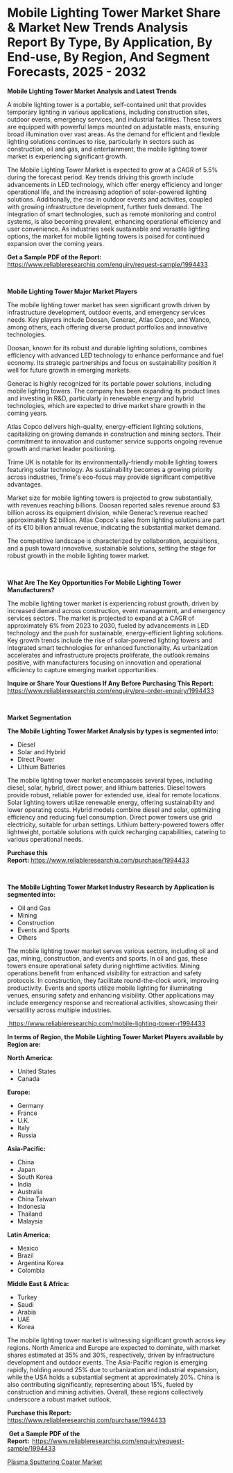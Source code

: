 <p><h1>Mobile Lighting Tower Market Share & Market New Trends Analysis Report By Type, By Application, By End-use, By Region, And Segment Forecasts, 2025 - 2032</h1></p><p><strong>Mobile Lighting Tower Market Analysis and Latest Trends</strong></p>
<p><p>A mobile lighting tower is a portable, self-contained unit that provides temporary lighting in various applications, including construction sites, outdoor events, emergency services, and industrial facilities. These towers are equipped with powerful lamps mounted on adjustable masts, ensuring broad illumination over vast areas. As the demand for efficient and flexible lighting solutions continues to rise, particularly in sectors such as construction, oil and gas, and entertainment, the mobile lighting tower market is experiencing significant growth.</p><p>The Mobile Lighting Tower Market is expected to grow at a CAGR of 5.5% during the forecast period. Key trends driving this growth include advancements in LED technology, which offer energy efficiency and longer operational life, and the increasing adoption of solar-powered lighting solutions. Additionally, the rise in outdoor events and activities, coupled with growing infrastructure development, further fuels demand. The integration of smart technologies, such as remote monitoring and control systems, is also becoming prevalent, enhancing operational efficiency and user convenience. As industries seek sustainable and versatile lighting options, the market for mobile lighting towers is poised for continued expansion over the coming years.</p></p>
<p><strong>Get a Sample PDF of the Report:&nbsp;</strong> <a href="https://www.reliableresearchiq.com/enquiry/request-sample/1994433?utm_campaign=1674&utm_medium=2&utm_source=Github&utm_content=ia&utm_term=20022025&utm_id=mobile-lighting-tower">https://www.reliableresearchiq.com/enquiry/request-sample/1994433</a></p>
<p>&nbsp;</p>
<p><strong>Mobile Lighting Tower Major Market Players</strong></p>
<p><p>The mobile lighting tower market has seen significant growth driven by infrastructure development, outdoor events, and emergency services needs. Key players include Doosan, Generac, Atlas Copco, and Wanco, among others, each offering diverse product portfolios and innovative technologies.</p><p>Doosan, known for its robust and durable lighting solutions, combines efficiency with advanced LED technology to enhance performance and fuel economy. Its strategic partnerships and focus on sustainability position it well for future growth in emerging markets.</p><p>Generac is highly recognized for its portable power solutions, including mobile lighting towers. The company has been expanding its product lines and investing in R&D, particularly in renewable energy and hybrid technologies, which are expected to drive market share growth in the coming years.</p><p>Atlas Copco delivers high-quality, energy-efficient lighting solutions, capitalizing on growing demands in construction and mining sectors. Their commitment to innovation and customer service supports ongoing revenue growth and market leader positioning.</p><p>Trime UK is notable for its environmentally-friendly mobile lighting towers featuring solar technology. As sustainability becomes a growing priority across industries, Trime's eco-focus may provide significant competitive advantages.</p><p>Market size for mobile lighting towers is projected to grow substantially, with revenues reaching billions. Doosan reported sales revenue around $3 billion across its equipment division, while Generac’s revenue reached approximately $2 billion. Atlas Copco's sales from lighting solutions are part of its €10 billion annual revenue, indicating the substantial market demand.</p><p>The competitive landscape is characterized by collaboration, acquisitions, and a push toward innovative, sustainable solutions, setting the stage for robust growth in the mobile lighting tower market.</p></p>
<p>&nbsp;</p>
<p><strong>What Are The Key Opportunities For Mobile Lighting Tower Manufacturers?</strong></p>
<p><p>The mobile lighting tower market is experiencing robust growth, driven by increased demand across construction, event management, and emergency services sectors. The market is projected to expand at a CAGR of approximately 6% from 2023 to 2030, fueled by advancements in LED technology and the push for sustainable, energy-efficient lighting solutions. Key growth trends include the rise of solar-powered lighting towers and integrated smart technologies for enhanced functionality. As urbanization accelerates and infrastructure projects proliferate, the outlook remains positive, with manufacturers focusing on innovation and operational efficiency to capture emerging market opportunities.</p></p>
<p><strong>Inquire or Share Your Questions If Any Before Purchasing This Report:</strong> <a href="https://www.reliableresearchiq.com/enquiry/pre-order-enquiry/1994433?utm_campaign=1674&utm_medium=2&utm_source=Github&utm_content=ia&utm_term=20022025&utm_id=mobile-lighting-tower">https://www.reliableresearchiq.com/enquiry/pre-order-enquiry/1994433</a></p>
<p>&nbsp;</p>
<p><strong>Market Segmentation</strong></p>
<p><strong>The Mobile Lighting Tower Market Analysis by types is segmented into:</strong></p>
<p><ul><li>Diesel</li><li>Solar and Hybrid</li><li>Direct Power</li><li>Lithium Batteries</li></ul></p>
<p><p>The mobile lighting tower market encompasses several types, including diesel, solar, hybrid, direct power, and lithium batteries. Diesel towers provide robust, reliable power for extended use, ideal for remote locations. Solar lighting towers utilize renewable energy, offering sustainability and lower operating costs. Hybrid models combine diesel and solar, optimizing efficiency and reducing fuel consumption. Direct power towers use grid electricity, suitable for urban settings. Lithium battery-powered towers offer lightweight, portable solutions with quick recharging capabilities, catering to various operational needs.</p></p>
<p><strong>Purchase this Report:&nbsp;</strong><a href="https://www.reliableresearchiq.com/purchase/1994433?utm_campaign=1674&utm_medium=2&utm_source=Github&utm_content=ia&utm_term=20022025&utm_id=mobile-lighting-tower">https://www.reliableresearchiq.com/purchase/1994433</a></p>
<p>&nbsp;</p>
<p><strong>The Mobile Lighting Tower Market Industry Research by Application is segmented into:</strong></p>
<p><ul><li>Oil and Gas</li><li>Mining</li><li>Construction</li><li>Events and Sports</li><li>Others</li></ul></p>
<p><p>The mobile lighting tower market serves various sectors, including oil and gas, mining, construction, and events and sports. In oil and gas, these towers ensure operational safety during nighttime activities. Mining operations benefit from enhanced visibility for extraction and safety protocols. In construction, they facilitate round-the-clock work, improving productivity. Events and sports utilize mobile lighting for illuminating venues, ensuring safety and enhancing visibility. Other applications may include emergency response and recreational activities, showcasing their versatility across multiple industries.</p></p>
<p><a href="https://www.reliableresearchiq.com/mobile-lighting-tower-r1994433?utm_campaign=1674&utm_medium=2&utm_source=Github&utm_content=ia&utm_term=20022025&utm_id=mobile-lighting-tower">&nbsp;https://www.reliableresearchiq.com/mobile-lighting-tower-r1994433</a></p>
<p><strong>In terms of Region, the Mobile Lighting Tower Market Players available by Region are:</strong></p>
<p>
    <p> <strong> North America: </strong>
        <ul>
            <li>United States</li>
            <li>Canada</li>
        </ul>
        </p> 
    <p> <strong> Europe: </strong>
        <ul>
            <li>Germany</li>
            <li>France</li>
            <li>U.K.</li>
            <li>Italy</li>
            <li>Russia</li>
        </ul>
        </p> 
    <p> <strong> Asia-Pacific: </strong>
        <ul>
            <li>China</li>
            <li>Japan</li>
            <li>South Korea</li>
            <li>India</li>
            <li>Australia</li>
            <li>China Taiwan</li>
            <li>Indonesia</li>
            <li>Thailand</li>
            <li>Malaysia</li>
        </ul>
        </p> 
    <p> <strong> Latin America: </strong>
        <ul>
            <li>Mexico</li>
            <li>Brazil</li>
            <li>Argentina Korea</li>
            <li>Colombia</li>
        </ul>
        </p> 
    <p> <strong> Middle East & Africa: </strong>
        <ul>
            <li>Turkey</li>
            <li>Saudi</li>
            <li>Arabia</li>
            <li>UAE</li>
            <li>Korea</li>
        </ul>
    </p>
    </p>
<p><p>The mobile lighting tower market is witnessing significant growth across key regions. North America and Europe are expected to dominate, with market shares estimated at 35% and 30%, respectively, driven by infrastructure development and outdoor events. The Asia-Pacific region is emerging rapidly, holding around 25% due to urbanization and industrial expansion, while the USA holds a substantial segment at approximately 20%. China is also contributing significantly, representing about 15%, fueled by construction and mining activities. Overall, these regions collectively underscore a robust market outlook.</p></p>
<p><strong>Purchase this Report: </strong><a href="https://www.reliableresearchiq.com/purchase/1994433?utm_campaign=1674&utm_medium=2&utm_source=Github&utm_content=ia&utm_term=20022025&utm_id=mobile-lighting-tower">https://www.reliableresearchiq.com/purchase/1994433</a></p>
<p>&nbsp;<strong>Get a Sample PDF of the Report:&nbsp;&nbsp;</strong><a href="https://www.reliableresearchiq.com/enquiry/request-sample/1994433?utm_campaign=1674&utm_medium=2&utm_source=Github&utm_content=ia&utm_term=20022025&utm_id=mobile-lighting-tower">https://www.reliableresearchiq.com/enquiry/request-sample/1994433</a></p>
<p><strong></strong></p>
<p><p><a href="https://github.com/willjis/Market-Research-Report-List-1/blob/main/plasma-sputtering-coater-market.md?utm_campaign=1674&utm_medium=2&utm_source=Github&utm_content=ia&utm_term=20022025&utm_id=mobile-lighting-tower">Plasma Sputtering Coater Market</a></p></p>